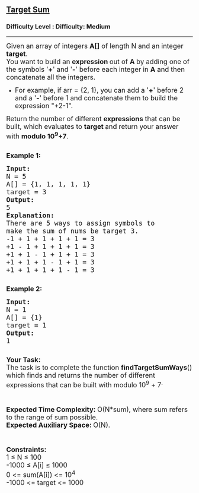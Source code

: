 <h2><a href="https://www.geeksforgeeks.org/problems/target-sum-1626326450/1?page=1&difficulty=Medium&status=unsolved&sortBy=submissions">Target Sum</a></h2><h3>Difficulty Level : Difficulty: Medium</h3><hr><div class="problems_problem_content__Xm_eO"><p><span style="font-size: 18px;">Given an array of integers <strong>A[]</strong> of length N and an integer <strong>target</strong>.<br>You want to build an <strong>expression&nbsp;</strong>out of <strong>A&nbsp;</strong>by adding one of the symbols '<strong>+</strong>' and '<strong>-</strong>' before each integer in <strong>A</strong>&nbsp;and then concatenate all the integers.</span></p>
<ul>
<li><span style="font-size: 18px;">For example, if arr&nbsp;= {2, 1}, you can add a '<strong>+</strong>' before 2 and a '<strong>-</strong>' before 1 and concatenate them to build the expression "+2-1".</span></li>
</ul>
<p><span style="font-size: 18px;">Return the number of different&nbsp;<strong>expressions</strong>&nbsp;that can be built, which evaluates to&nbsp;<strong>target </strong>and return your answer with <strong>modulo 10<sup>9</sup></strong><strong>+7</strong>.</span></p>
<p><br><span style="font-size: 18px;"><strong>Example 1:</strong></span></p>
<pre><span style="font-size: 18px;"><strong>Input:
</strong>N = 5
A[] = {1, 1, 1, 1, 1}
target = 3
<strong>Output:
</strong>5<strong>
Explanation:
</strong>There are 5 ways to assign symbols to 
make the sum of nums be target 3.
-1 + 1 + 1 + 1 + 1 = 3
+1 - 1 + 1 + 1 + 1 = 3
+1 + 1 - 1 + 1 + 1 = 3
+1 + 1 + 1 - 1 + 1 = 3
+1 + 1 + 1 + 1 - 1 = 3</span>

</pre>
<p><span style="font-size: 18px;"><strong>Example 2:</strong></span></p>
<pre><span style="font-size: 18px;"><strong>Input:
</strong>N = 1
A[] = {1}
target = 1
<strong>Output:
</strong>1
</span>
</pre>
<p><span style="font-size: 18px;"><strong>Your Task:</strong><br>The task is to complete the function <strong>findTargetSumWays</strong>() which finds and returns the number of different expressions that can be built with modulo 10<sup>9</sup> + 7<sup>.</sup></span></p>
<p>&nbsp;</p>
<p><span style="font-size: 18px;"><strong>Expected Time Complexity:&nbsp;</strong>O(N*sum), where sum refers to the range of sum possible.<br><strong>Expected Auxiliary Space:&nbsp;</strong>O(N).</span></p>
<p>&nbsp;</p>
<p><span style="font-size: 18px;"><strong>Constraints:</strong><br>1 ≤ N ≤ 100<br>-1000 ≤ A[i] ≤ 1000<br>0 &lt;= sum(A[i]) &lt;= 10<sup>4</sup><br>-1000 &lt;= target &lt;= 1000</span></p></div>